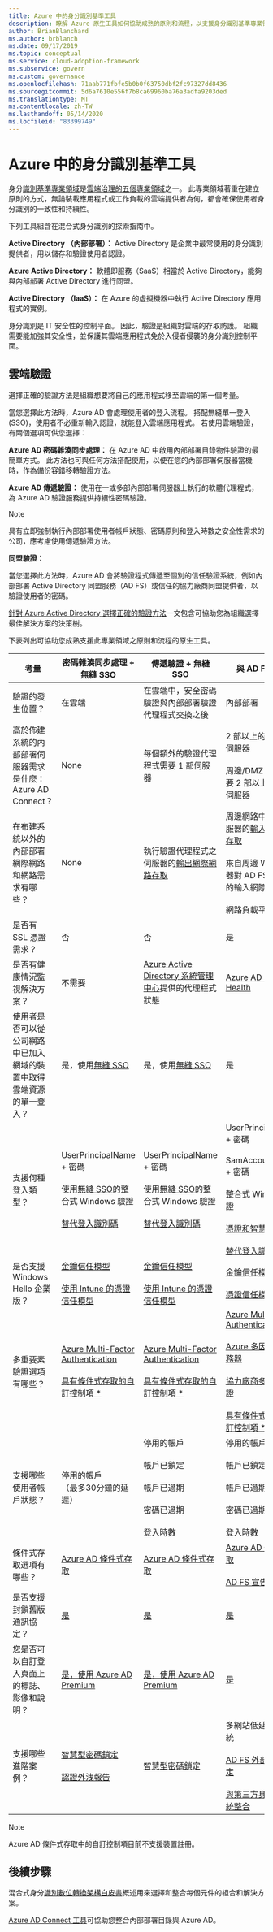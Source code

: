 ```yaml
---
title: Azure 中的身分識別基準工具
description: 瞭解 Azure 原生工具如何協助成熟的原則和流程，以支援身分識別基準專業領域。
author: BrianBlanchard
ms.author: brblanch
ms.date: 09/17/2019
ms.topic: conceptual
ms.service: cloud-adoption-framework
ms.subservice: govern
ms.custom: governance
ms.openlocfilehash: 71aab771fbfe5b0b0f63750dbf2fc97327dd8436
ms.sourcegitcommit: 5d6a7610e556f7b8ca69960ba76a3adfa9203ded
ms.translationtype: MT
ms.contentlocale: zh-TW
ms.lasthandoff: 05/14/2020
ms.locfileid: "83399749"
---
```

# <a name="identity-baseline-tools-in-azure"></a>Azure 中的身分識別基準工具

身分[識別基準專業領域](./index.md)是[雲端治理的五個專業領域](../governance-disciplines.md)之一。 此專業領域著重在建立原則的方式，無論裝載應用程式或工作負載的雲端提供者為何，都會確保使用者身分識別的一致性和持續性。

下列工具組含在混合式身分識別的探索指南中。

**Active Directory （內部部署）：** Active Directory 是企業中最常使用的身分識別提供者，用以儲存和驗證使用者認證。

**Azure Active Directory：** 軟體即服務（SaaS）相當於 Active Directory，能夠與內部部署 Active Directory 進行同盟。

**Active Directory （IaaS）：** 在 Azure 的虛擬機器中執行 Active Directory 應用程式的實例。

身分識別是 IT 安全性的控制平面。 因此，驗證是組織對雲端的存取防護。 組織需要能加強其安全性，並保護其雲端應用程式免於入侵者侵襲的身分識別控制平面。

## <a name="cloud-authentication"></a>雲端驗證

選擇正確的驗證方法是組織想要將自己的應用程式移至雲端的第一個考量。

當您選擇此方法時，Azure AD 會處理使用者的登入流程。 搭配無縫單一登入 (SSO)，使用者不必重新輸入認證，就能登入雲端應用程式。 若使用雲端驗證，有兩個選項可供您選擇：

**Azure AD 密碼雜湊同步處理：** 在 Azure AD 中啟用內部部署目錄物件驗證的最簡單方式。 此方法也可與任何方法搭配使用，以便在您的內部部署伺服器當機時，作為備份容錯移轉驗證方法。

**Azure AD 傳遞驗證：** 使用在一或多部內部部署伺服器上執行的軟體代理程式，為 Azure AD 驗證服務提供持續性密碼驗證。

<!-- docsTest:ignore "the pass-through authentication method" -->

> [!NOTE]
> 具有立即強制執行內部部署使用者帳戶狀態、密碼原則和登入時數之安全性需求的公司，應考慮使用傳遞驗證方法。

**同盟驗證：**

當您選擇此方法時，Azure AD 會將驗證程式傳遞至個別的信任驗證系統，例如內部部署 Active Directory 同盟服務（AD FS）或信任的協力廠商同盟提供者，以驗證使用者的密碼。

[針對 Azure Active Directory 選擇正確的驗證方法](https://docs.microsoft.com/azure/active-directory/hybrid/choose-ad-authn)一文包含可協助您為組織選擇最佳解決方案的決策樹。

下表列出可協助您成熟支援此專業領域之原則和流程的原生工具。

<!-- markdownlint-disable MD033 -->
<!-- docsTest:ignore UserPrincipalName SamAccountName -->

<!-- TODO: Fix link for Azure Active Directory admin center -->

| 考量 | 密碼雜湊同步處理 + 無縫 SSO | 傳遞驗證 + 無縫 SSO | 與 AD FS 同盟 |
| --- | --- | --- | --- |
| 驗證的發生位置？ | 在雲端 | 在雲端中，安全密碼驗證與內部部署驗證代理程式交換之後 | 內部部署 |
| 高於佈建系統的內部部署伺服器需求是什麼：Azure AD Connect？ | None | 每個額外的驗證代理程式需要 1 部伺服器 | 2 部以上的 AD FS 伺服器 <br><br> 周邊/DMZ 網路中需要 2 部以上的 WAP 伺服器 |
| 在布建系統以外的內部部署網際網路和網路需求有哪些？ | None | 執行驗證代理程式之伺服器的[輸出網際網路存取](https://docs.microsoft.com/azure/active-directory/hybrid/how-to-connect-pta-quick-start) | 周邊網路中 WAP 伺服器的[輸入網際網路存取](https://docs.microsoft.com/windows-server/identity/ad-fs/overview/ad-fs-requirements) <br><br> 來自周邊 WAP 伺服器對 AD FS 伺服器的輸入網際網路存取 <br><br> 網路負載平衡 |
| 是否有 SSL 憑證需求？ | 否 | 否 | 是 |
| 是否有健康情況監視解決方案？ | 不需要 | [Azure Active Directory 系統管理中心](https://docs.microsoft.com/azure/active-directory/hybrid/tshoot-connect-pass-through-authentication)提供的代理程式狀態 | [Azure AD Connect Health](https://docs.microsoft.com/azure/active-directory/hybrid/how-to-connect-health-adfs) |
| 使用者是否可以從公司網路中已加入網域的裝置中取得雲端資源的單一登入？ | 是，使用[無縫 SSO](https://docs.microsoft.com/azure/active-directory/hybrid/how-to-connect-sso) | 是，使用[無縫 SSO](https://docs.microsoft.com/azure/active-directory/hybrid/how-to-connect-sso) | 是 |
| 支援何種登入類型？ | UserPrincipalName + 密碼  <br><br>  使用[無縫 SSO](https://docs.microsoft.com/azure/active-directory/hybrid/how-to-connect-sso)的整合式 Windows 驗證 <br><br> [替代登入識別碼](https://docs.microsoft.com/azure/active-directory/hybrid/how-to-connect-install-custom) | UserPrincipalName + 密碼 <br><br> 使用[無縫 SSO](https://docs.microsoft.com/azure/active-directory/hybrid/how-to-connect-sso)的整合式 Windows 驗證 <br><br> [替代登入識別碼](https://docs.microsoft.com/azure/active-directory/hybrid/how-to-connect-pta-faq) | UserPrincipalName + 密碼 <br><br> SamAccountName + 密碼 <br><br> 整合式 Windows 驗證 <br><br> [憑證和智慧卡驗證](https://docs.microsoft.com/windows-server/identity/ad-fs/operations/configure-user-certificate-authentication) <br><br> [替代登入識別碼](https://docs.microsoft.com/windows-server/identity/ad-fs/operations/configuring-alternate-login-id) |
| 是否支援 Windows Hello 企業版？ | [金鑰信任模型](https://docs.microsoft.com/windows/security/identity-protection/hello-for-business/hello-identity-verification) <br><br> [使用 Intune 的憑證信任模型](https://microscott.azurewebsites.net/2017/12/16/setting-up-windows-hello-for-business-with-intune) | [金鑰信任模型](https://docs.microsoft.com/windows/security/identity-protection/hello-for-business/hello-identity-verification) <br><br> [使用 Intune 的憑證信任模型](https://microscott.azurewebsites.net/2017/12/16/setting-up-windows-hello-for-business-with-intune) | [金鑰信任模型](https://docs.microsoft.com/windows/security/identity-protection/hello-for-business/hello-identity-verification) <br><br> [憑證信任模型](https://docs.microsoft.com/windows/security/identity-protection/hello-for-business/hello-key-trust-adfs) |
| 多重要素驗證選項有哪些？ | [Azure Multi-Factor Authentication](https://docs.microsoft.com/azure/multi-factor-authentication) <br><br> [具有條件式存取的自訂控制項 *](https://docs.microsoft.com/azure/active-directory/conditional-access/controls#custom-controls-preview) | [Azure Multi-Factor Authentication](https://docs.microsoft.com/azure/multi-factor-authentication) <br><br> [具有條件式存取的自訂控制項 *](https://docs.microsoft.com/azure/active-directory/conditional-access/controls#custom-controls-preview) | [Azure Multi-Factor Authentication](https://docs.microsoft.com/azure/multi-factor-authentication) <br><br> [Azure 多因素驗證服務器](https://docs.microsoft.com/azure/active-directory/authentication/howto-mfaserver-deploy) <br><br> [協力廠商多重要素驗證](https://docs.microsoft.com/windows-server/identity/ad-fs/operations/configure-additional-authentication-methods-for-ad-fs) <br><br> [具有條件式存取的自訂控制項 *](https://docs.microsoft.com/azure/active-directory/conditional-access/controls#custom-controls-preview) |
| 支援哪些使用者帳戶狀態？ | 停用的帳戶 <br> （最多30分鐘的延遲） | 停用的帳戶 <br><br> 帳戶已鎖定 <br><br> 帳戶已過期 <br><br> 密碼已過期 <br><br> 登入時數 | 停用的帳戶 <br><br> 帳戶已鎖定 <br><br> 帳戶已過期 <br><br> 密碼已過期 <br><br> 登入時數 |
| 條件式存取選項有哪些？ | [Azure AD 條件式存取](https://docs.microsoft.com/azure/active-directory/conditional-access/overview) | [Azure AD 條件式存取](https://docs.microsoft.com/azure/active-directory/conditional-access/overview) | [Azure AD 條件式存取](https://docs.microsoft.com/azure/active-directory/conditional-access/overview) <br><br> [AD FS 宣告規則](https://adfshelp.microsoft.com/AadTrustClaims/ClaimsGenerator) |
| 是否支援封鎖舊版通訊協定？ | [是](https://docs.microsoft.com/azure/active-directory/conditional-access/concept-baseline-protection) | [是](https://docs.microsoft.com/azure/active-directory/conditional-access/concept-baseline-protection) | [是](https://docs.microsoft.com/windows-server/identity/ad-fs/operations/access-control-policies-w2k12) |
| 您是否可以自訂登入頁面上的標誌、影像和說明？ | [是，使用 Azure AD Premium](https://docs.microsoft.com/azure/active-directory/customize-branding) | [是，使用 Azure AD Premium](https://docs.microsoft.com/azure/active-directory/customize-branding) | [是](https://docs.microsoft.com/azure/active-directory/connect/active-directory-aadconnect-federation-management#customlogo) |
| 支援哪些進階案例？ | [智慧型密碼鎖定](https://docs.microsoft.com/azure/active-directory/authentication/concept-sspr-howitworks) <br><br> [認證外洩報告](https://docs.microsoft.com/azure/active-directory/reports-monitoring/concept-risk-events) | [智慧型密碼鎖定](https://docs.microsoft.com/azure/active-directory/connect/active-directory-aadconnect-pass-through-authentication-smart-lockout) | 多網站低延遲驗證系統 <br><br> [AD FS 外部網路鎖定](https://docs.microsoft.com/windows-server/identity/ad-fs/operations/configure-ad-fs-extranet-soft-lockout-protection) <br><br> [與第三方身分識別系統整合](https://docs.microsoft.com/azure/active-directory/connect/active-directory-aadconnect-federation-compatibility) |

<!-- markdownlint-enable MD033 -->

> [!NOTE]
> Azure AD 條件式存取中的自訂控制項目前不支援裝置註冊。

## <a name="next-steps"></a>後續步驟

<!-- TODO: The download button for this whitepaper returns 404. -->

<!-- docsTest:ignore "Hybrid Identity Digital Transformation Framework" -->

混合式身分[識別數位轉換架構白皮書](https://resources.office.com/ww-landing-M365E-EMS-IDAM-Hybrid-Identity-WhitePaper.html)概述用來選擇和整合每個元件的組合和解決方案。

[Azure AD Connect 工具](https://aka.ms/aadconnectwiz)可協助您整合內部部署目錄與 Azure AD。
